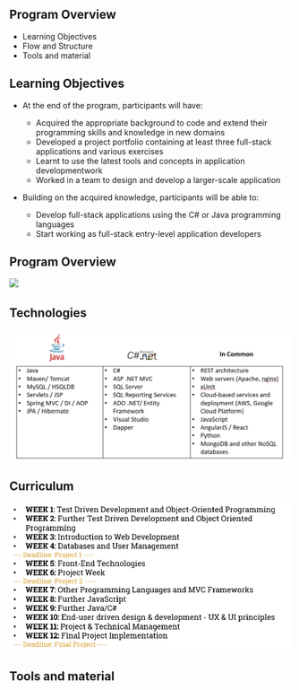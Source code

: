 ## Program Overview
* Learning Objectives
* Flow and Structure
* Tools and material


## Learning Objectives
* At the end of the program, participants will have:
  * Acquired the appropriate background to code and extend their programming skills and knowledge in new domains
  * Developed a project portfolio containing at least three full-stack applications and various exercises
  * Learnt to use the latest tools and concepts in application developmentwork
  * Worked in a team to design and develop a larger-scale application 
  
* Building on the acquired knowledge, participants will be able to: 
  * Develop full-stack applications using the C# or Java programming languages
  * Start working as full-stack entry-level application developers
  

## Program Overview 
![](../media/process.jpg)


## Technologies 
![](media/technologies.jpg)


## Curriculum 
![](media/curriculum.jpg)


## Tools and material
